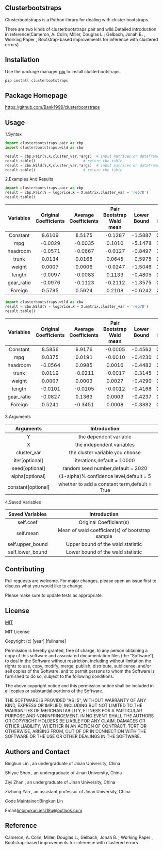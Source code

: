 ## Clusterbootstraps

Clusterbootstraps is a Python library for dealing with cluster bootstraps.

There are two kinds of clusterbootstraps:pair and wild.Detailed introduction in reference(Cameron, A. Colin; Miller, Douglas L.; Gelbach, Jonah B. , Working Paper , Bootstrap-based improvements for inference with clustered errors)


## Installation

Use the package manager [pip](https://pip.pypa.io/en/stable/) to install clusterbootstraps.

```bash
pip install clusterbootstraps
```
## Package Homepage
https://github.com/Bank1999/clusterbootstraps

## Usage 

1.Syntax
```python
import clusterbootstraps.pair as cbp
import clusterbootstraps.wild as cbw

result = cbp.Pair(Y,X,cluster_var,*args)  # input matrices or dataframes
result.table()                      # return the table
result = cbw.Wild(Y,X,cluster_var,*args)  # input matrices or dataframes
result.table()                      # return the table
```         

2.Examples And Results
```python
import clusterbootstraps.pair as cbp
result = cbp.Pair(Y = logprice,X = X.matrix,cluster_var = 'rep78')
result.table() 
```
Variables  | Original Coefficients | Average Coefficients | Pair Bootstrap Wald mean | Lower Bound | Upper Bound 
:---:|:---:|:---:|:---:|:---:|:---:
Constant|8.6109|8.5175|-0.1287|-1.5887|0.5903 
mpg|-0.0029|-0.0035|0.1010|-5.1478|1.0900   
headroom|-0.0571|-0.0667|-0.0127|-0.8497|1.1894   
trunk|0.0134|0.0168|0.0645|-0.5975|0.9402   
weight|0.0007|0.0006|-0.0247|-1.5046|1.3087   
length|-0.0097|-0.0083|0.1133|-0.4805|0.6589   
gear_ratio|-0.0976|-0.1123|-0.2112|-1.3575|0.5179   
Foreign|0.5785|0.5624|0.2108|-0.6242|2.3799  

```python
import clusterbootstraps.wild as cbw
result = cbw.Wild(Y = logprice,X = X.matrix,cluster_var = 'rep78')
result.table() 
```
Variables  | Original Coefficients | Average Coefficients | Pair Bootstrap Wald mean | Lower Bound | Upper Bound 
:---:|:---:|:---:|:---:|:---:|:---:
Constant|8.5856|9.9176|-0.0005|-0.4562|0.4540 
mpg|0.0375|0.0191|-0.0010|-0.4230|0.4274   
headroom|-0.0564|0.0985|0.0016|-0.4482|0.4463  
trunk|0.0119|-0.0211|-0.0017|-0.3145|0.3158   
weight|0.0007|0.0003|0.0027|-0.4290|0.4369   
length|-0.0101|-0.0105|-0.0012|-0.4168|0.4160   
gear_ratio|-0.0827|0.1363|0.0003|-0.4237|0.4246   
Foreign|0.5241|-0.3451|0.0008|-0.3882|0.3967  

3.Arguments

Arguments|Introduction
:---:|:---:
Y|the dependent variable
X|the independent variables
cluster_var|the cluster variable you choose
iter[optional]|iterations,default = 10000
seed[optional]|random seed number,default = 2020
alpha[optional]|(1-alpha)% confidence level,default = 5
constant[optional]|whether to add a constant term,default = True

4.Saved Variables

Saved Variables|Introduction
:---:|:---:
self.coef|Original Coefficient(s)
self.mean|Mean of wald coefficient(s) of bootstrap sample
self.upper_bound|Upper bound of the wald statistic
self.lower_bound|Lower bound of the wald statistic

## Contributing
Pull requests are welcome. For major changes, please open an issue first to discuss what you would like to change.

Please make sure to update tests as appropriate.

## License
[MIT](https://choosealicense.com/licenses/mit/)

MIT License

Copyright (c) [year] [fullname]

Permission is hereby granted, free of charge, to any person obtaining a copy
of this software and associated documentation files (the "Software"), to deal
in the Software without restriction, including without limitation the rights
to use, copy, modify, merge, publish, distribute, sublicense, and/or sell
copies of the Software, and to permit persons to whom the Software is
furnished to do so, subject to the following conditions:

The above copyright notice and this permission notice shall be included in all
copies or substantial portions of the Software.

THE SOFTWARE IS PROVIDED "AS IS", WITHOUT WARRANTY OF ANY KIND, EXPRESS OR
IMPLIED, INCLUDING BUT NOT LIMITED TO THE WARRANTIES OF MERCHANTABILITY,
FITNESS FOR A PARTICULAR PURPOSE AND NONINFRINGEMENT. IN NO EVENT SHALL THE
AUTHORS OR COPYRIGHT HOLDERS BE LIABLE FOR ANY CLAIM, DAMAGES OR OTHER
LIABILITY, WHETHER IN AN ACTION OF CONTRACT, TORT OR OTHERWISE, ARISING FROM,
OUT OF OR IN CONNECTION WITH THE SOFTWARE OR THE USE OR OTHER DEALINGS IN THE
SOFTWARE.

## Authors and Contact
Bingkun Lin , an undergraduate of Jinan University, China

Shiyue Shen , an undergraduate of Jinan University, China

Ziyi Zhan , an undergraduate of Jinan University, China

Zizhong Yan , an assistant professor of Jinan University, China

Code Maintainer:Bingkun Lin

Email:linbingkun.iesr18u@outlook.com

## Reference
Cameron, A. Colin; Miller, Douglas L.; Gelbach, Jonah B. , Working Paper , Bootstrap-based improvements for inference with clustered errors
